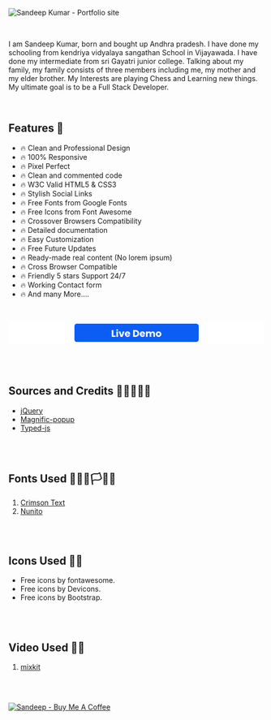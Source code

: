 ![Sandeep Kumar - Portfolio site](img/Sandeep-Personal-portfolio-site.jpg)

<br/>

I am Sandeep Kumar, born and bought up Andhra pradesh. I have done my schooling from kendriya vidyalaya sangathan School in Vijayawada. I have done my intermediate from sri Gayatri junior college. Talking about my family, my family consists of three members including me, my mother and my elder brother. My Interests are playing Chess and Learning new things. My ultimate goal is to be a Full Stack Developer.

<br/>

## Features 🧯

<!-- * 🔥 Blog Pages and single blog page included  -->
* 🔥 Clean and Professional Design 
* 🔥 100% Responsive 
* 🔥 Pixel Perfect 
* 🔥 Clean and commented code 
* 🔥 W3C Valid HTML5 & CSS3 
* 🔥 Stylish Social Links 
* 🔥 Free Fonts from Google Fonts 
* 🔥 Free Icons from Font Awesome 
* 🔥 Crossover Browsers Compatibility 
* 🔥 Detailed documentation 
* 🔥 Easy Customization 
* 🔥 Free Future Updates 
* 🔥 Ready-made real content (No lorem ipsum) 
* 🔥 Cross Browser Compatible 
* 🔥 Friendly 5 stars Support 24/7
* 🔥 Working Contact form
* 🔥 And many More….

<br/>

[![Sandeep - Portfolio site template live demo](img/live-demo.png)](https://sandeepkumarportfolio.netlify.app/)

<br/>
<br/>

## Sources and Credits 👨‍🚀👨‍💻🎅
* [jQuery](https://jquery.org/)
* [Magnific-popup](http://dimsemenov.com/plugins/magnific-popup/)
* [Typed-js](https://github.com/mattboldt/typed.js/)

<br/>
<br/>

## Fonts Used 🏴‍☠️🏴🏳🏳‍🌈
1) [Crimson Text](https://fonts.google.com/specimen/Crimson+Text?query=Crimson+Text)
2) [Nunito](https://fonts.google.com/specimen/Nunito?query=Nunito)

<br/>
<br/>

## Icons Used 🥑🌴
- Free icons by fontawesome.
- Free icons by Devicons.
- Free icons by Bootstrap.

<br/>
<br/>

## Video Used 🥑🌴
1) [mixkit](https://mixkit.co/free-stock-video/bubbles-of-water-rising-to-the-surface-186/)

<br/>
<br/>

[![Sandeep - Buy Me A Coffee](https://i.ibb.co/7rR9S4L/buy-me-a-coffee.png)](https://www.buymeacoffee.com/sandeepkumar29)
